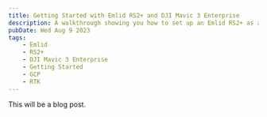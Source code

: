 ```yaml
---
title: Getting Started with Emlid RS2+ and DJI Mavic 3 Enterprise
description: A walkthrough showing you how to set up an Emlid RS2+ as an RTK base station with a DJI Mavic 3 Enterprise, as well as setting ground control points and flight planning.
pubDate: Wed Aug 9 2023
tags:
    - Emlid
    - RS2+
    - DJI Mavic 3 Enterprise
    - Getting Started
    - GCP
    - RTK
---
```


This will be a blog post.
